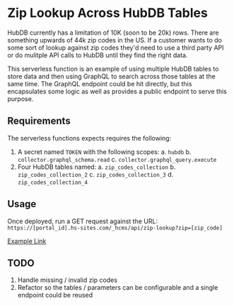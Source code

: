 # Zip Lookup Across HubDB Tables

HubDB currently has a limitation of 10K (soon to be 20k) rows. There are something upwards of 44k zip codes in the US. If a customer wants to do some sort of lookup against zip codes they'd need to use a third party API or do mulitple API calls to HubDB until they find the right data.

This serverless function is an example of using multiple HubDB tables to store data and then using GraphQL to search across those tables at the same time. The GraphQL endpoint could be hit directly, but this encapsulates some logic as well as provides a public endpoint to serve this purpose.

## Requirements

The serverless functions expects requires the following: 

1. A secret named `TOKEN` with the following scopes:
    a. `hubdb`
    b. `collector.graphql_schema.read`
    c. `collector.graphql_query.execute`
2. Four HubDB tables named:
    a. `zip_codes_collection`
    b. `zip_codes_collection_2`
    c. `zip_codes_collection_3`
    d. `zip_codes_collection_4`

## Usage

Once deployed, run a GET request against the URL: `https://[portal_id].hs-sites.com/_hcms/api/zip-lookup?zip=[zip_code]`

[Example Link](https://21975837.hs-sites.com/_hcms/api/zip-lookup?zip=75081)

## TODO

1. Handle missing / invalid zip codes
2. Refactor so the tables / parameters can be configurable and a single endpoint could be reused
